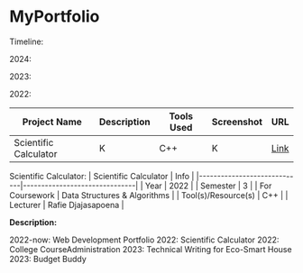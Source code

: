 # MyPortfolio

Timeline:

2024:

2023:

2022:

| Project Name | Description | Tools Used | Screenshot | URL |
|--------------|-------------|------------|------------|------|
|Scientific Calculator| K | C++ | K | [Link](https://github.com/RyufathSoepeno/MyPortfolio/tree/main/Scientific%20Calculator)|

Scientific Calculator:
| Scientific Calculator       | Info                          |
|-----------------------------|-------------------------------|
| Year                        | 2022                          |
| Semester                    | 3                             |
| For Coursework              | Data Structures & Algorithms  |
| Tool(s)/Resource(s)         | C++                           |
| Lecturer                    | Rafie Djajasapoena            |

**Description:** 

2022-now: Web Development Portfolio
2022: Scientific Calculator
2022: College CourseAdministration
2023: Technical Writing for Eco-Smart House
2023: Budget Buddy
